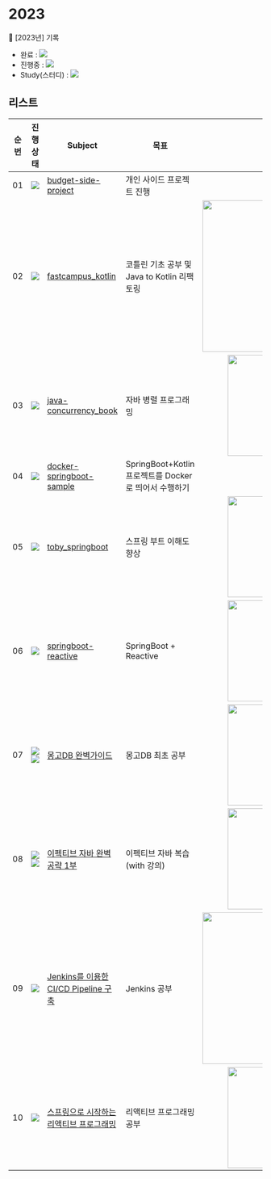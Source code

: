 # 2023
📁 [2023년] 기록

- 완료 : <img src="https://img.shields.io/badge/-completed-blue"/> 
- 진행중 : <img src="https://img.shields.io/badge/-in%20progress-red"/>
- Study(스터디) : <img src="https://img.shields.io/badge/-study-green"/>

## 리스트
| 순번 | 진행상태 | Subject | 목표 | 제공 |
|:-:|:-----:|---|---|:-:|
| 01 | <img src="https://img.shields.io/badge/-everyday-yellow"/> | [budget-side-project](https://github.com/seohaebada/2023/tree/main/budget-side-project/budget-api) | 개인 사이드 프로젝트 진행 | 개인학습  | 
| 02 | <img src="https://img.shields.io/badge/-completed-blue"/>  | [fastcampus_kotlin](https://github.com/seohaebada/2023/tree/main/fastcampus_kotlin) | 코틀린 기초 공부 및 Java to Kotlin 리팩토링 | <img width="300" alt="image" src="https://user-images.githubusercontent.com/87924260/222124851-a7750637-d065-46e7-b21e-90afa9e1b2bc.png"> |
| 03 | <img src="https://img.shields.io/badge/-completed-blue"/>  | [java-concurrency_book](https://github.com/seohaebada/2023/tree/main/java-concurrency_book)  | 자바 병렬 프로그래밍  | <img width="200" alt="image" src="https://user-images.githubusercontent.com/87924260/222124365-0fc41656-4c60-449f-b21d-ae443f192d3b.png">  |  
| 04 | <img src="https://img.shields.io/badge/-completed-blue"/>  | [docker-springboot-sample](https://github.com/seohaebada/2023/tree/main/docker-springboot-sample/kotlin-project)  | SpringBoot+Kotlin 프로젝트를 Docker로 띄어서 수행하기  | 개인학습 | 
| 05 | <img src="https://img.shields.io/badge/-completed-blue"/>  | [toby_springboot](https://github.com/seohaebada/2023/tree/main/toby_springboot)  | 스프링 부트 이해도 향상  | <img width="200" alt="image" src="https://user-images.githubusercontent.com/87924260/222124668-0f06ca71-742d-4820-a109-b290c25d7778.png"> | 
| 06 | <img src="https://img.shields.io/badge/-completed-blue"/>  | [springboot-reactive](hhttps://github.com/seohaebada/2023/tree/main/springboot-reactive)  | SpringBoot + Reactive  | <img width="200" alt="image" src="https://user-images.githubusercontent.com/87924260/227526027-a5663f3e-7b67-414d-b1ba-d1a597b61ae2.png"> |
| 07 | <img src="https://img.shields.io/badge/-study-green"/> <img src="https://img.shields.io/badge/-completed-blue"/>  | [몽고DB 완벽가이드](https://github.com/Meet-Coder-Study/mongodb-study)  | 몽고DB 최초 공부  | <img width="200" alt="image" src="https://user-images.githubusercontent.com/87924260/235092516-6fb963b1-0af0-4d29-b219-f6e6e16f70a4.png"> | 
| 08 | <img src="https://img.shields.io/badge/-study-green"/><img src="https://img.shields.io/badge/-in%20progress-red"/>  | [이펙티브 자바 완벽 공략 1부](https://github.com/seohaebada/2023/tree/main/2023_effectivejava)  | 이펙티브 자바 복습 (with 강의)  | <img width="200" alt="image" src="https://user-images.githubusercontent.com/87924260/228549353-7ca2fa9e-1857-45e6-9359-b0af57140b48.png"> | 
| 09 | <img src="https://img.shields.io/badge/-in%20progress-red"/>  | [Jenkins를 이용한 CI/CD Pipeline 구축](https://github.com/seohaebada/2023/tree/main/jenkins_lecture)  | Jenkins 공부  | <img width="300" alt="image" src="https://user-images.githubusercontent.com/87924260/228829558-7531c86a-3cc6-406a-bc7c-b1c91e54e22c.png"> |
| 10 | <img src="https://img.shields.io/badge/-in%20progress-red"/>  | [스프링으로 시작하는 리액티브 프로그래밍](https://github.com/seohaebada/2023/tree/main/Spring-Reactive-Book)  | 리액티브 프로그래밍 공부  | <img width="200" alt="image" src="https://user-images.githubusercontent.com/87924260/235092071-d7aced2c-72c6-4364-99bd-f89eb721b635.png"> | 




